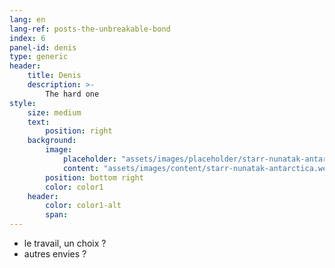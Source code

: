 ```yaml
---
lang: en
lang-ref: posts-the-unbreakable-bond 
index: 6
panel-id: denis
type: generic
header:
    title: Denis
    description: >-
        The hard one
style:
    size: medium
    text:
        position: right
    background:
        image:
            placeholder: "assets/images/placeholder/starr-nunatak-antarctica.webp"
            content: "assets/images/content/starr-nunatak-antarctica.webp"
        position: bottom right
        color: color1
    header:
        color: color1-alt
        span:
---
```

- le travail, un choix ?
- autres envies ?
